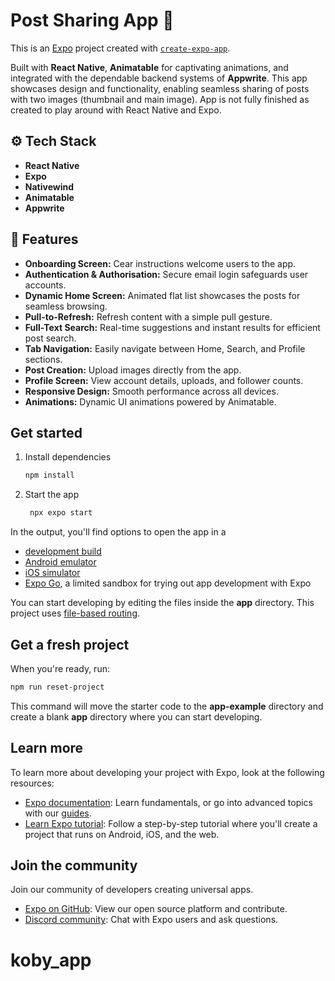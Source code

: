 # Post Sharing App 👋

This is an [Expo](https://expo.dev) project created with [`create-expo-app`](https://www.npmjs.com/package/create-expo-app).

 Built with <strong>React Native</strong>, 
    <strong>Animatable</strong> for captivating animations, and integrated with the dependable backend systems of 
    <strong>Appwrite</strong>. This app showcases  design and functionality, enabling seamless sharing of posts with two images (thumbnail and main image). App is not fully finished as created to play around with React Native and Expo.
  </p>

  <h2>⚙️ Tech Stack</h2>
  <ul>
    <li><strong>React Native</strong></li>
    <li><strong>Expo</strong></li>
    <li><strong>Nativewind</strong></li>
    <li><strong>Animatable</strong></li>
    <li><strong>Appwrite</strong></li>
  </ul>

  <h2>🔋 Features</h2>
  <ul>
    <li><strong>Onboarding Screen:</strong> Cear instructions welcome users to the app.</li>
    <li><strong>Authentication & Authorisation:</strong> Secure email login safeguards user accounts.</li>
    <li><strong>Dynamic Home Screen:</strong> Animated flat list showcases the posts for seamless browsing.</li>
    <li><strong>Pull-to-Refresh:</strong> Refresh content with a simple pull gesture.</li>
    <li><strong>Full-Text Search:</strong> Real-time suggestions and instant results for efficient post search.</li>
    <li><strong>Tab Navigation:</strong> Easily navigate between Home, Search, and Profile sections.</li>
    <li><strong>Post Creation:</strong> Upload images directly from the app.</li>
    <li><strong>Profile Screen:</strong> View account details, uploads, and follower counts.</li>
    <li><strong>Responsive Design:</strong> Smooth performance across all devices.</li>
    <li><strong>Animations:</strong> Dynamic UI animations powered by Animatable.</li>
  </ul>

## Get started

1. Install dependencies

   ```bash
   npm install
   ```

2. Start the app

   ```bash
    npx expo start
   ```

In the output, you'll find options to open the app in a

- [development build](https://docs.expo.dev/develop/development-builds/introduction/)
- [Android emulator](https://docs.expo.dev/workflow/android-studio-emulator/)
- [iOS simulator](https://docs.expo.dev/workflow/ios-simulator/)
- [Expo Go](https://expo.dev/go), a limited sandbox for trying out app development with Expo

You can start developing by editing the files inside the **app** directory. This project uses [file-based routing](https://docs.expo.dev/router/introduction).

## Get a fresh project

When you're ready, run:

```bash
npm run reset-project
```

This command will move the starter code to the **app-example** directory and create a blank **app** directory where you can start developing.

## Learn more

To learn more about developing your project with Expo, look at the following resources:

- [Expo documentation](https://docs.expo.dev/): Learn fundamentals, or go into advanced topics with our [guides](https://docs.expo.dev/guides).
- [Learn Expo tutorial](https://docs.expo.dev/tutorial/introduction/): Follow a step-by-step tutorial where you'll create a project that runs on Android, iOS, and the web.

## Join the community

Join our community of developers creating universal apps.

- [Expo on GitHub](https://github.com/expo/expo): View our open source platform and contribute.
- [Discord community](https://chat.expo.dev): Chat with Expo users and ask questions.
# koby_app
